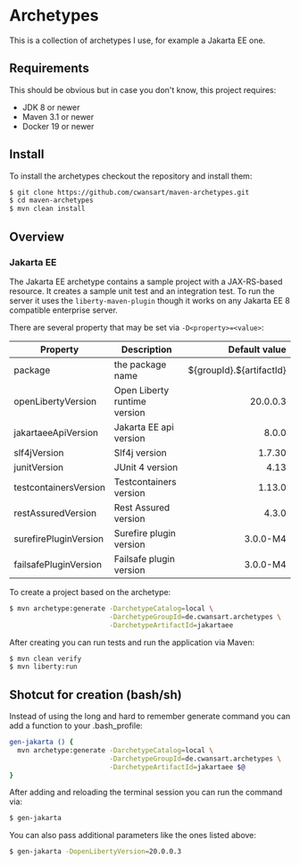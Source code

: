 # Archetypes

This is a collection of archetypes I use, for example a Jakarta EE one.

## Requirements

This should be obvious but in case you don't know, this project requires:

* JDK 8 or newer
* Maven 3.1 or newer
* Docker 19 or newer

## Install

To install the archetypes checkout the repository and install them:

```bash
$ git clone https://github.com/cwansart/maven-archetypes.git
$ cd maven-archetypes
$ mvn clean install
```

## Overview

### Jakarta EE

The Jakarta EE archetype contains a sample project with a JAX-RS-based resource.
It creates a sample unit test and an integration test. To run the server it
uses the `liberty-maven-plugin` though it works on any Jakarta EE 8 compatible
enterprise server.

There are several property that may be set via `-D<property>=<value>`:

| Property              | Description                  | Default value             |
| --------------------- | -----------------------------| -------------------------:|
| package               | the package name             | \${groupId}.${artifactId} |
| openLibertyVersion    | Open Liberty runtime version |                  20.0.0.3 |
| jakartaeeApiVersion   | Jakarta EE api version       |                     8.0.0 |
| slf4jVersion          | Slf4j version                |                    1.7.30 |
| junitVersion          | JUnit 4 version              |                      4.13 |
| testcontainersVersion | Testcontainers version       |                    1.13.0 |
| restAssuredVersion    | Rest Assured version         |                     4.3.0 |
| surefirePluginVersion | Surefire plugin version      |                  3.0.0-M4 |
| failsafePluginVersion | Failsafe plugin version      |                  3.0.0-M4 |


To create a project based on the archetype:

```bash
$ mvn archetype:generate -DarchetypeCatalog=local \
                         -DarchetypeGroupId=de.cwansart.archetypes \
                         -DarchetypeArtifactId=jakartaee
```

After creating you can run tests and run the application via Maven:

```bash
$ mvn clean verify
$ mvn liberty:run
```

## Shotcut for creation (bash/sh)

Instead of using the long and hard to remember generate command you can add a
function to your .bash_profile:

```bash
gen-jakarta () {
  mvn archetype:generate -DarchetypeCatalog=local \
                         -DarchetypeGroupId=de.cwansart.archetypes \
                         -DarchetypeArtifactId=jakartaee $@
}
```

After adding and reloading the terminal session you can run the command via:

```bash
$ gen-jakarta
```

You can also pass additional parameters like the ones listed above:

```bash
$ gen-jakarta -DopenLibertyVersion=20.0.0.3
```
